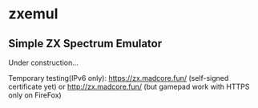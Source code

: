 # zxemul
## Simple ZX Spectrum Emulator

Under construction...

Temporary testing(IPv6 only):
https://zx.madcore.fun/ (self-signed certificate yet)
or
http://zx.madcore.fun/ (but gamepad work with HTTPS only on FireFox)